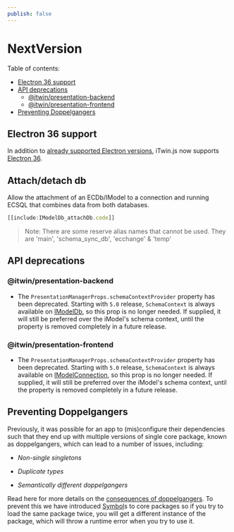 ```yaml
---
publish: false
---
```


# NextVersion

Table of contents:

- [Electron 36 support](#electron-36-support)
- [API deprecations](#api-deprecations)
  - [@itwin/presentation-backend](#itwinpresentation-backend)
  - [@itwin/presentation-frontend](#itwinpresentation-frontend)
- [Preventing Doppelgangers](#preventing-doppelgangers)

## Electron 36 support

In addition to [already supported Electron versions](../learning/SupportedPlatforms.md#electron), iTwin.js now supports [Electron 36](https://www.electronjs.org/blog/electron-36-0).

## Attach/detach db

Allow the attachment of an ECDb/IModel to a connection and running ECSQL that combines data from both databases.

```ts
[[include:IModelDb_attachDb.code]]
```

> Note: There are some reserve alias names that cannot be used. They are 'main', 'schema_sync_db', 'ecchange' & 'temp'

## API deprecations

### @itwin/presentation-backend

- The `PresentationManagerProps.schemaContextProvider` property has been deprecated. Starting with `5.0` release, `SchemaContext` is always available on [IModelDb]($core-backend), so this prop is no longer needed. If supplied, it will still be preferred over the iModel's schema context, until the property is removed completely in a future release.

### @itwin/presentation-frontend

- The `PresentationManagerProps.schemaContextProvider` property has been deprecated. Starting with `5.0` release, `SchemaContext` is always available on [IModelConnection]($core-frontend), so this prop is no longer needed. If supplied, it will still be preferred over the iModel's schema context, until the property is removed completely in a future release.


## Preventing Doppelgangers

Previously, it was possible for an app to (mis)configure their dependencies such that they end up with multiple versions of single core package, known as doppelgangers, which can lead to a number of issues, including:

- _Non-single singletons_

- _Duplicate types_

- _Semantically different doppelgangers_

Read here for more details on the [consequences of doppelgangers](https://github.com/microsoft/rushstack-websites/blob/main/websites/rushjs.io/docs/pages/advanced/npm_doppelgangers.md#consequences-of-doppelgangers). To prevent this we have introduced [Symbol](https://developer.mozilla.org/en-US/docs/Web/JavaScript/Reference/Global_Objects/Symbol)s to core packages so if you try to load the same package twice, you will get a different instance of the package, which will throw a runtime error when you try to use it.
